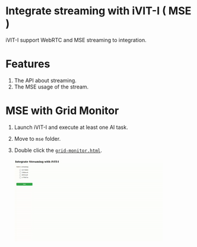 # Integrate streaming with iVIT-I ( MSE )
iVIT-I support WebRTC and MSE streaming to integration.

# Features
1. The API about streaming.
2. The MSE usage of the stream.

# MSE with Grid Monitor
1. Launch iVIT-I and execute at least one AI task.
2. Move to `mse` folder.
3. Double click the [`grid-monitor.html`](./figures/grid-monitor.html).

   ![demo](./figures/demo.gif)